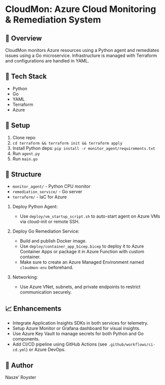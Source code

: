 # CloudMon: Azure Cloud Monitoring & Remediation System

## 📌 Overview
CloudMon monitors Azure resources using a Python agent and remediates issues using a Go microservice. Infrastructure is managed with Terraform and configurations are handled in YAML.

## 🔧 Tech Stack
- Python
- Go
- YAML
- Terraform
- Azure

## 🚀 Setup
1. Clone repo
2. `cd terraform && terraform init && terraform apply`
3. Install Python deps: `pip install -r monitor_agent/requirements.txt`
4. Run `agent.py`
5. Run `main.go`

## 📁 Structure
- `monitor_agent/` - Python CPU monitor
- `remediation_service/` - Go server
- `terraform/` - IaC for Azure

1. Deploy Python Agent:
   - Use `deploy/vm_startup_script.sh` to auto-start agent on Azure VMs via cloud-init or remote SSH.

2. Deploy Go Remediation Service:
   - Build and publish Docker image.
   - Use `deploy/container_app_bicep.bicep` to deploy it to Azure Container Apps or package it in Azure Function with custom container.
   - Make sure to create an Azure Managed Environment named `cloudmon-env` beforehand.

3. Networking:
   - Use Azure VNet, subnets, and private endpoints to restrict communication securely.

## 📈 Enhancements
- Integrate Application Insights SDKs in both services for telemetry.
- Setup Azure Monitor or Grafana dashboard for visual insights.
- Use Azure Key Vault to manage secrets for both Python and Go components.
- Add CI/CD pipeline using GitHub Actions (see `.github/workflows/ci-cd.yml`) or Azure DevOps.


## 🧠 Author
Nasze’ Royster
